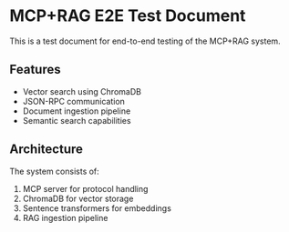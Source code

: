 # MCP+RAG E2E Test Document 
 
This is a test document for end-to-end testing of the MCP+RAG system. 
 
## Features 
 
- Vector search using ChromaDB 
- JSON-RPC communication 
- Document ingestion pipeline 
- Semantic search capabilities 
 
## Architecture 
 
The system consists of: 
1. MCP server for protocol handling 
2. ChromaDB for vector storage 
3. Sentence transformers for embeddings 
4. RAG ingestion pipeline 
